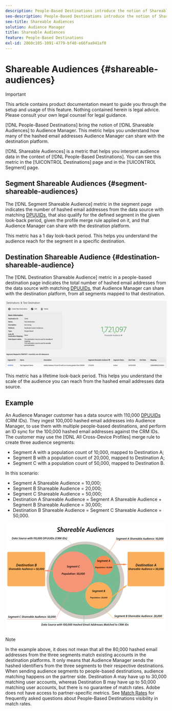 ```yaml
---
description: People-Based Destinations introduce the notion of Shareable Audiences to Audience Manager. This metric helps you understand how many of the hashed email addresses Audience Manager can share with the destination platform. 
seo-description: People-Based Destinations introduce the notion of Shareable Audiences to Audience Manager. This metric helps you understand how many of the hashed email addresses Audience Manager can share with the destination platform. 
seo-title: Shareable Audiences
solution: Audience Manager
title: Shareable Audiences
feature: People-Based Destinations
exl-id: 2860c105-1091-4779-bf40-e66faa941af0
---
```

# Shareable Audiences {#shareable-audiences}

>[!IMPORTANT]
>This article contains product documentation meant to guide you through the setup and usage of this feature. Nothing contained herein is legal advice. Please consult your own legal counsel for legal guidance.

[!DNL People-Based Destinations] bring the notion of [!DNL Shareable Audiences] to Audience Manager. This metric helps you understand how many of the hashed email addresses Audience Manager can share with the destination platform.

[!DNL Shareable Audiences] is a metric that helps you interpret audience data in the context of [!DNL People-Based Destinations]. You can see this metric in the [!UICONTROL Destinations] page and in the [!UICONTROL Segment] page.

## Segment Shareable Audiences {#segment-shareable-audiences}

The [!DNL Segment Shareable Audience] metric in the segment page indicates the number of hashed email addresses from the data source with matching [DPUUIDs](../../reference/ids-in-aam.md), that also qualify for the defined segment in the given look-back period, given the profile merge rule applied on it, and that Audience Manager can share with the destination platform.

This metric has a 1 day look-back period. This helps you understand the audience reach for the segment in a specific destination.

## Destination Shareable Audience {#destination-shareable-audience}

The [!DNL Destination Shareable Audience] metric in a people-based destination page indicates the total number of hashed email addresses from the data source with matching [DPUUIDs](../../reference/ids-in-aam.md), that Audience Manager can share with the destination platform, from all segments mapped to that destination.

![shareable-audiences](assets/dest-shareable-audiences.png)

This metric has a lifetime look-back period. This helps you understand the scale of the audience you can reach from the hashed email addresses data source.

## Example

An Audience Manager customer has a data source with 110,000 [DPUUIDs](../../reference/ids-in-aam.md) (CRM IDs). They ingest 100,000 hashed email addresses into Audience Manager, to use them with multiple people-based destinations, and perform an ID sync for the 100,000 hashed email addresses against the CRM IDs. The customer may use the [!DNL All Cross-Device Profiles] merge rule to create three audience segments:

* Segment A with a population count of 10,000, mapped to Destination A;
* Segment B with a population count of 20,000, mapped to Destination A;
* Segment C with a population count of 50,000, mapped to Destination B.

In this scenario:

* Segment A Shareable Audience = 10,000;
* Segment B Shareable Audience = 20,000;
* Segment C Shareable Audience = 50,000;
* Destination A Shareable Audience = Segment A Shareable Audience + Segment B Shareable Audience = 30,000;
* Destination B Shareable Audience = Segment C Shareable Audience = 50,000.

![shareable-audiences-diagram](assets/shareable-audiences.png)

>[!NOTE]
>
>In the example above, it does not mean that all the 80,000 hashed email addresses from the three segments match existing accounts in the destination platforms. It only means that Audience Manager sends the hashed identifiers from the three segments to their respective destinations. When sending audience segments to people-based destinations, audience matching happens on the partner side. Destination A may have up to 30,000 matching user accounts, whereas Destination B may have up to 50,000 matching user accounts, but there is no guarantee of match rates. Adobe does not have access to partner-specific metrics. See [Match Rates](../../faq/faq-people-based-destinations.md#match-rates) for frequently asked questions about People-Based Destinations visibility in match rates.
